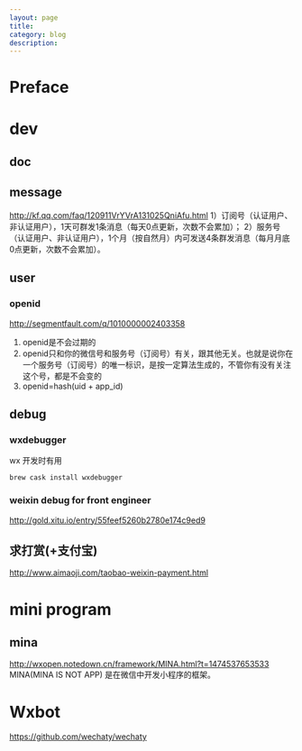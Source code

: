 ```yaml
---
layout: page
title:
category: blog
description:
---
```

# Preface

# dev
## doc

## message
http://kf.qq.com/faq/120911VrYVrA131025QniAfu.html
1）订阅号（认证用户、非认证用户），1天可群发1条消息（每天0点更新，次数不会累加）； 
2）服务号（认证用户、非认证用户），1个月（按自然月）内可发送4条群发消息（每月月底0点更新，次数不会累加）。

## user
### openid
http://segmentfault.com/q/1010000002403358

1. openid是不会过期的
2. openid只和你的微信号和服务号（订阅号）有关，跟其他无关。也就是说你在一个服务号（订阅号）的唯一标识，是按一定算法生成的，不管你有没有关注这个号，都是不会变的
3. openid=hash(uid + app_id)

## debug

### wxdebugger
wx 开发时有用

    brew cask install wxdebugger

### weixin debug for front engineer
http://gold.xitu.io/entry/55feef5260b2780e174c9ed9

## 求打赏(+支付宝)
http://www.aimaoji.com/taobao-weixin-payment.html


# mini program
## mina
http://wxopen.notedown.cn/framework/MINA.html?t=1474537653533
MINA(MINA IS NOT APP) 是在微信中开发小程序的框架。

# Wxbot
https://github.com/wechaty/wechaty